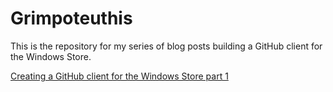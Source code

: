 Grimpoteuthis
=============

This is the repository for my series of blog posts building a GitHub client for the Windows Store.

[Creating a GitHub client for the Windows Store part 1](http://localhost:4000/archive/2014/02/23/creating-a-github-client-for-the-windows-store-part-1/)
